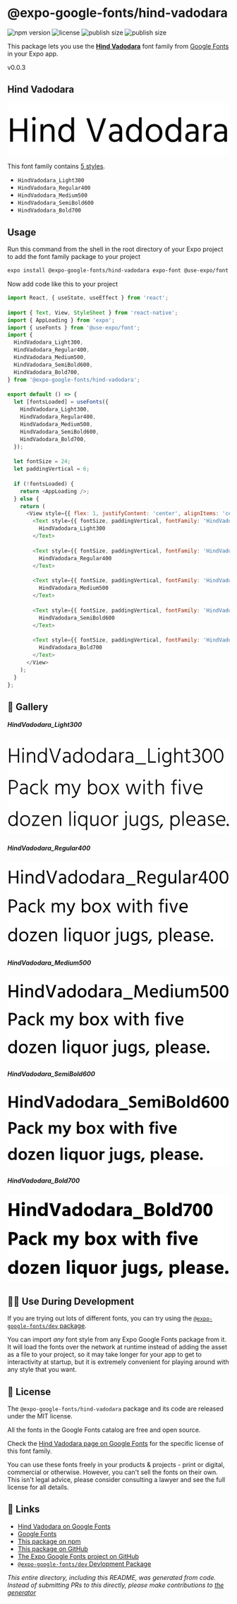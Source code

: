 # @expo-google-fonts/hind-vadodara

![npm version](https://flat.badgen.net/npm/v/@expo-google-fonts/hind-vadodara)
![license](https://flat.badgen.net/github/license/expo/google-fonts)
![publish size](https://flat.badgen.net/packagephobia/install/@expo-google-fonts/hind-vadodara)
![publish size](https://flat.badgen.net/packagephobia/publish/@expo-google-fonts/hind-vadodara)

This package lets you use the [**Hind Vadodara**](https://fonts.google.com/specimen/Hind+Vadodara) font family from [Google Fonts](https://fonts.google.com/) in your Expo app.

v0.0.3

## Hind Vadodara

![Hind Vadodara](./font-family.png)

This font family contains [5 styles](#-gallery).

- `HindVadodara_Light300`
- `HindVadodara_Regular400`
- `HindVadodara_Medium500`
- `HindVadodara_SemiBold600`
- `HindVadodara_Bold700`

## Usage

Run this command from the shell in the root directory of your Expo project to add the font family package to your project
```sh
expo install @expo-google-fonts/hind-vadodara expo-font @use-expo/font
```

Now add code like this to your project
```js
import React, { useState, useEffect } from 'react';

import { Text, View, StyleSheet } from 'react-native';
import { AppLoading } from 'expo';
import { useFonts } from '@use-expo/font';
import {
  HindVadodara_Light300,
  HindVadodara_Regular400,
  HindVadodara_Medium500,
  HindVadodara_SemiBold600,
  HindVadodara_Bold700,
} from '@expo-google-fonts/hind-vadodara';

export default () => {
  let [fontsLoaded] = useFonts({
    HindVadodara_Light300,
    HindVadodara_Regular400,
    HindVadodara_Medium500,
    HindVadodara_SemiBold600,
    HindVadodara_Bold700,
  });

  let fontSize = 24;
  let paddingVertical = 6;

  if (!fontsLoaded) {
    return <AppLoading />;
  } else {
    return (
      <View style={{ flex: 1, justifyContent: 'center', alignItems: 'center' }}>
        <Text style={{ fontSize, paddingVertical, fontFamily: 'HindVadodara_Light300' }}>
          HindVadodara_Light300
        </Text>

        <Text style={{ fontSize, paddingVertical, fontFamily: 'HindVadodara_Regular400' }}>
          HindVadodara_Regular400
        </Text>

        <Text style={{ fontSize, paddingVertical, fontFamily: 'HindVadodara_Medium500' }}>
          HindVadodara_Medium500
        </Text>

        <Text style={{ fontSize, paddingVertical, fontFamily: 'HindVadodara_SemiBold600' }}>
          HindVadodara_SemiBold600
        </Text>

        <Text style={{ fontSize, paddingVertical, fontFamily: 'HindVadodara_Bold700' }}>
          HindVadodara_Bold700
        </Text>
      </View>
    );
  }
};

```

## 🔡 Gallery

##### HindVadodara_Light300
![HindVadodara_Light300](./28ad92a17d66f3a0995bb68875c29dba3cdaf9fb43feb40a882e2eb2638b7d0e.ttf.png)

##### HindVadodara_Regular400
![HindVadodara_Regular400](./9ceba975d8428bc0815764806b013c8ab2629dd726f64eedc432d9089567ba31.ttf.png)

##### HindVadodara_Medium500
![HindVadodara_Medium500](./99808cdfa62f14d0fb695cf7a37fd7987ec1f14b71dfd11d87f428432e5641c7.ttf.png)

##### HindVadodara_SemiBold600
![HindVadodara_SemiBold600](./931dba7983e3c75f3bcfc57cbb486114347aa39bd48e261bf327bfc5d2b2f7cd.ttf.png)

##### HindVadodara_Bold700
![HindVadodara_Bold700](./e717f555c38c3a3665cdb7fc053e8b12904225205d5eab82b472417208c7c483.ttf.png)


## 👩‍💻 Use During Development

If you are trying out lots of different fonts, you can try using the [`@expo-google-fonts/dev` package](https://github.com/expo/google-fonts/tree/master/font-packages/dev#readme).

You can import *any* font style from any Expo Google Fonts package from it. It will load the fonts
over the network at runtime instead of adding the asset as a file to your project, so it may take longer
for your app to get to interactivity at startup, but it is extremely convenient
for playing around with any style that you want.

## 📖 License

The `@expo-google-fonts/hind-vadodara` package and its code are released under the MIT license.

All the fonts in the Google Fonts catalog are free and open source.

Check the [Hind Vadodara page on Google Fonts](https://fonts.google.com/specimen/Hind+Vadodara) for the specific license of this font family.

You can use these fonts freely in your products & projects - print or digital, commercial or otherwise. However, you can't sell the fonts on their own. This isn't legal advice, please consider consulting a lawyer and see the full license for all details.

## 🔗 Links

- [Hind Vadodara on Google Fonts](https://fonts.google.com/specimen/Hind+Vadodara)
- [Google Fonts](https://fonts.google.com/)
- [This package on npm](https://www.npmjs.com/package/@expo-google-fonts/hind-vadodara)
- [This package on GitHub](https://github.com/expo/google-fonts/tree/master/font-packages/hind-vadodara)
- [The Expo Google Fonts project on GitHub](https://github.com/expo/google-fonts)
- [`@expo-google-fonts/dev` Devlopment Package](https://github.com/expo/google-fonts/tree/master/font-packages/dev)


*This entire directory, including this README, was generated from code. Instead of submitting PRs to this directly, please make contributions to [the generator](https://github.com/expo/google-fonts/tree/master/packages/generator)*
